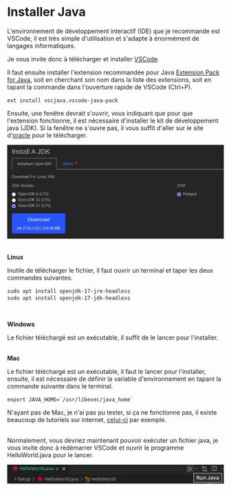 # **Installer Java**

L'environnement de développement interactif (IDE) que je recommande est VSCode, il est très simple d'utilisation et s'adapte à énormément de langages informatiques.

Je vous invite donc à télécharger et installer [VSCode](https://code.visualstudio.com/).


Il faut ensuite installer l'extension recommandée pour Java [Extension Pack for Java](https://marketplace.visualstudio.com/items?itemName=vscjava.vscode-java-pack), soit en cherchant son nom dans la liste des extensions, soit en tapant la commande dans l'ouverture rapide de VSCode (Ctrl+P).
```
ext install vscjava.vscode-java-pack
```


Ensuite, une fenêtre devrait s'ouvrir, vous indiquant que pour que l'extension fonctionne, il est nécessaire d'installer le kit de développement java (JDK). Si la fenêtre ne s'ouvre pas, il vous suffit d'aller sur le site d'[oracle](http://jdk.java.net/) pour le télécharger.

![](_images/openjdk.jpg)
<br><br>

**Linux**

Inutile de télécharger le fichier, il faut ouvrir un terminal et taper les deux commandes suivantes.
```
sudo apt install openjdk-17-jre-headless
sudo apt install openjdk-17-jdk-headless
```
<br>

**Windows**

Le fichier téléchargé est un exécutable, il suffit de le lancer pour l'installer.
<br><br>


**Mac**

Le fichier téléchargé est un exécutable, il faut le lancer pour l'installer, ensuite, il est nécessaire de définir la variable d'environnement en tapant la commande suivante dans le terminal.

```
export JAVA_HOME=`/usr/libexec/java_home`
```
N'ayant pas de Mac, je n'ai pas pu tester, si ça ne fonctionne pas, il existe beaucoup de tutoriels sur internet, [celui-ci](https://www.youtube.com/watch?v=hts1lGSKZfc) par exemple.
<br><br>

Normalement, vous devriez maintenant pouvoir exécuter un fichier java, je vous invite donc à redémarrer VSCode et ouvrir le programme HelloWorld.java pour le lancer.

![](_images/run.jpg)
